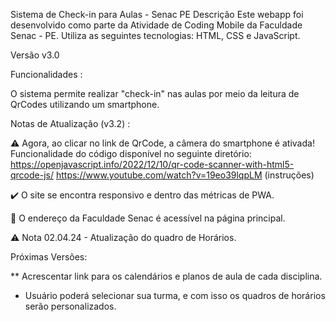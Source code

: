 Sistema de Check-in para Aulas - Senac PE
Descrição
Este webapp foi desenvolvido como parte da Atividade de Coding Mobile da Faculdade Senac - PE. Utiliza as seguintes tecnologias: HTML, CSS e JavaScript.

Versão
v3.0

Funcionalidades :

O sistema permite realizar "check-in" nas aulas por meio da leitura de QrCodes utilizando um smartphone.

Notas de Atualização (v3.2) :

⚠️ Agora, ao clicar no link de QrCode, a câmera do smartphone é ativada!
    Funcionalidade do código disponível no seguinte diretório:
        https://openjavascript.info/2022/12/10/qr-code-scanner-with-html5-qrcode-js/
        https://www.youtube.com/watch?v=19eo39lqpLM (instruções)

✔️ O site se encontra responsivo e dentro das métricas de PWA.

📍  O endereço da Faculdade Senac é acessível na página principal.

⚠️ Nota 02.04.24 - Atualização do quadro de Horários.

Próximas Versões:

** Acrescentar link para os calendários e planos de aula de cada disciplina.
* Usuário poderá selecionar sua turma, e com isso os quadros de horários serão personalizados.
